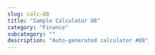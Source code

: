 ```yaml
---
slug: calc-88
title: "Sample Calculator 88"
category: "Finance"
subcategory: ""
description: "Auto-generated calculator #88"
---
```


